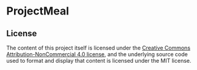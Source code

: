 # ProjectMeal


## License

The content of this project itself is licensed under the [Creative Commons Attribution-NonCommercial 4.0 license](https://creativecommons.org/licenses/by-nc/4.0/), and the underlying source code used to format and display that content is licensed under the MIT license.
